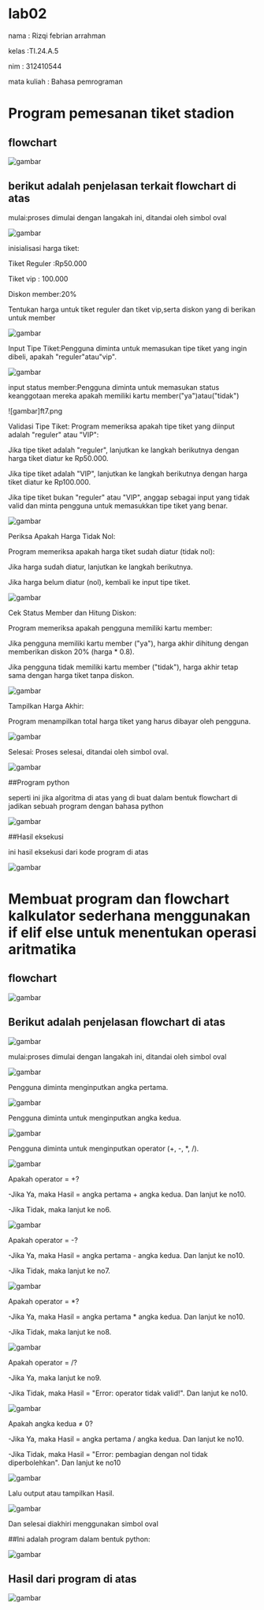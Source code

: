 # lab02

 nama  : Rizqi febrian arrahman

 kelas :TI.24.A.5

 nim : 312410544

 mata kuliah : Bahasa pemrograman

 # Program pemesanan tiket stadion

## flowchart

![gambar](ft1.png)

## berikut adalah penjelasan terkait flowchart di atas

mulai:proses dimulai dengan langakah ini, ditandai oleh simbol oval

![gambar](mulai.png)

inisialisasi harga tiket:

Tiket Reguler :Rp50.000

Tiket vip : 100.000

Diskon member:20%

Tentukan harga untuk tiket reguler dan tiket vip,serta diskon yang di berikan untuk member

![gambar](ft5.png)

Input Tipe Tiket:Pengguna diminta untuk memasukan tipe tiket yang ingin dibeli, apakah "reguler"atau"vip".

![gambar](ft6.png)

input status member:Pengguna diminta untuk memasukan status keanggotaan mereka apakah memiliki kartu member("ya")atau("tidak")

![gambar]ft7.png

Validasi Tipe Tiket: Program memeriksa apakah tipe tiket yang diinput adalah "reguler" atau "VIP":

Jika tipe tiket adalah "reguler", lanjutkan ke langkah berikutnya dengan harga tiket diatur ke Rp50.000.

Jika tipe tiket adalah "VIP", lanjutkan ke langkah berikutnya dengan harga tiket diatur ke Rp100.000.

Jika tipe tiket bukan "reguler" atau "VIP", anggap sebagai input yang tidak valid dan minta pengguna untuk memasukkan tipe tiket yang benar.

![gambar](ft8.png)

Periksa Apakah Harga Tidak Nol:

Program memeriksa apakah harga tiket sudah diatur (tidak nol):

Jika harga sudah diatur, lanjutkan ke langkah berikutnya.

Jika harga belum diatur (nol), kembali ke input tipe tiket.

![gambar](ft9.png)

Cek Status Member dan Hitung Diskon:

Program memeriksa apakah pengguna memiliki kartu member:

Jika pengguna memiliki kartu member ("ya"), harga akhir dihitung dengan memberikan diskon 20% (harga * 0.8).

Jika pengguna tidak memiliki kartu member ("tidak"), harga akhir tetap sama dengan harga tiket tanpa diskon.

![gambar](ft10.png)

Tampilkan Harga Akhir:

Program menampilkan total harga tiket yang harus dibayar oleh pengguna.

![gambar](ft11.png)

Selesai: Proses selesai, ditandai oleh simbol oval.

![gambar](ft12.png)

##Program python

seperti ini jika algoritma di atas yang di buat dalam bentuk flowchart di jadikan sebuah program dengan bahasa python

![gambar](sspy.png)

##Hasil eksekusi

ini hasil eksekusi dari kode program di atas

![gambar](sshasil.png)


# Membuat program dan flowchart kalkulator sederhana menggunakan if elif else untuk menentukan operasi aritmatika

## flowchart

![gambar](fc1.png)

## Berikut adalah penjelasan flowchart di atas

![gambar](fc2.png)

mulai:proses dimulai dengan langakah ini, ditandai oleh simbol oval

![gambar](fc3.png)

Pengguna diminta menginputkan angka pertama.

![gambar](fc4.png)

Pengguna diminta untuk menginputkan angka kedua.

![gambar](fc5.png)

Pengguna diminta untuk menginputkan operator (+, -, *, /).

![gambar](fc6.png)

Apakah operator = +?

-Jika Ya, maka Hasil = angka pertama + angka kedua. Dan lanjut ke no10.

-Jika Tidak, maka lanjut ke no6.

![gambar](fc7.png)

Apakah operator = -?

-Jika Ya, maka Hasil = angka pertama - angka kedua. Dan lanjut ke no10.

-Jika Tidak, maka lanjut ke no7.

![gambar](fc8.png)

Apakah operator = *?

-Jika Ya, maka Hasil = angka pertama * angka kedua. Dan lanjut ke no10.

-Jika Tidak, maka lanjut ke no8.

![gambar](fc9.png)

Apakah operator = /?

-Jika Ya, maka lanjut ke no9.

-Jika Tidak, maka Hasil = "Error: operator tidak valid!". Dan lanjut ke no10.

![gambar](fc10.png)

Apakah angka kedua ≠ 0?

-Jika Ya, maka Hasil = angka pertama / angka kedua. Dan lanjut ke no10.

-Jika Tidak, maka Hasil = "Error: pembagian dengan nol tidak diperbolehkan". Dan lanjut ke no10

![gambar](fc11.png)

Lalu output atau tampilkan Hasil.

![gambar](fc12.png)

Dan selesai diakhiri menggunakan simbol oval

##Ini adalah program dalam bentuk python:

![gambar](ss.png)

## Hasil dari program di atas

![gambar](ssa.png)